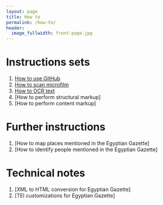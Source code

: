 ```yaml
---
layout: page
title: How to
permalink: /how-to/
header:
  image_fullwidth: front-page.jpg
---
```


# Instructions sets

1. [How to use GitHub](github-instructions)
1. [How to scan microfilm](microfilm-instructions)
2. [How to OCR text](OCR-instructions)
3. [How to perform structural markup]
4. [How to perform content markup]

# Further instructions

1. [How to map places mentioned in the Egyptian Gazette]
2. [How to identify people mentioned in the Egyptian Gazette]

# Technical notes

1. [XML to HTML conversion for Egyptian Gazette]
2. [TEI customizations for Egyptian Gazette]